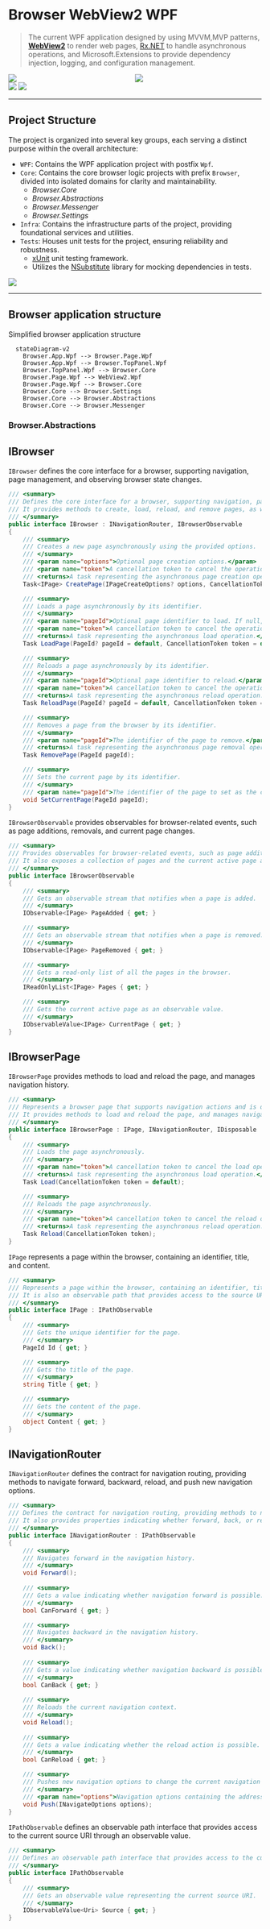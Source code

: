 # Browser WebView2 WPF

> The current WPF application designed by using MVVM,MVP patterns,
> [**WebView2**](https://learn.microsoft.com/en-us/microsoft-edge/webview2/) to render web pages, 
> [Rx.NET](https://github.com/dotnet/reactive) to handle asynchronous operations,
> and Microsoft.Extensions to provide dependency injection, logging, and configuration management.
>
<div style="display: flex; flex-direction: row;">
  <div style="width: 50%;">
  <img src="docs/images/browser_preview_1.png" />
</div>
  <div style="width: 50%;">
   <img src="docs/images/browser_preview_2.png" />
</div>
</div>

 <img src="docs/images/browser_preview_1.png" />
 <img src="docs/images/browser_preview_2.png" />

---

## Project Structure

The project is organized into several key groups, each serving a distinct purpose within the overall architecture:
- `WPF`: Contains the WPF application project with postfix `Wpf`.
- `Core`: Contains the core browser logic projects with prefix `Browser`, divided into isolated domains for clarity and maintainability.
    - _Browser.Core_
    - _Browser.Abstractions_
    - _Browser.Messenger_
    - _Browser.Settings_
- `Infra`: Contains the infrastructure parts of the project, providing foundational services and utilities.
- `Tests`: Houses unit tests for the project, ensuring reliability and robustness.
    - [xUnit](https://xunit.net//) unit testing framework.
    - Utilizes the [NSubstitute](https://nsubstitute.github.io/help/getting-started/) library for mocking dependencies in tests.

<img src="docs/images/project_structure.png" />


---

## Browser application structure

Simplified browser application structure

```mermaid
  stateDiagram-v2
    Browser.App.Wpf --> Browser.Page.Wpf
    Browser.App.Wpf --> Browser.TopPanel.Wpf
    Browser.TopPanel.Wpf --> Browser.Core  
    Browser.Page.Wpf --> WebView2.Wpf
    Browser.Page.Wpf --> Browser.Core  
    Browser.Core --> Browser.Settings
    Browser.Core --> Browser.Abstractions
    Browser.Core --> Browser.Messenger
```
###  Browser.Abstractions

IBrowser
---

`IBrowser` defines the core interface for a browser, supporting navigation, page management, and observing browser state changes.

```csharp
/// <summary>
/// Defines the core interface for a browser, supporting navigation, page management, and observing browser state changes. 
/// It provides methods to create, load, reload, and remove pages, as well as manage the current page.
/// </summary>
public interface IBrowser : INavigationRouter, IBrowserObservable
{
    /// <summary>
    /// Creates a new page asynchronously using the provided options.
    /// </summary>
    /// <param name="options">Optional page creation options.</param>
    /// <param name="token">A cancellation token to cancel the operation.</param>
    /// <returns>A task representing the asynchronous page creation operation, returning the created page.</returns>
    Task<IPage> CreatePage(IPageCreateOptions? options, CancellationToken token = default);

    /// <summary>
    /// Loads a page asynchronously by its identifier.
    /// </summary>
    /// <param name="pageId">Optional page identifier to load. If null, the default page is loaded.</param>
    /// <param name="token">A cancellation token to cancel the operation.</param>
    /// <returns>A task representing the asynchronous load operation.</returns>
    Task LoadPage(PageId? pageId = default, CancellationToken token = default);

    /// <summary>
    /// Reloads a page asynchronously by its identifier.
    /// </summary>
    /// <param name="pageId">Optional page identifier to reload.</param>
    /// <param name="token">A cancellation token to cancel the operation.</param>
    /// <returns>A task representing the asynchronous reload operation.</returns>
    Task ReloadPage(PageId? pageId = default, CancellationToken token = default);

    /// <summary>
    /// Removes a page from the browser by its identifier.
    /// </summary>
    /// <param name="pageId">The identifier of the page to remove.</param>
    /// <returns>A task representing the asynchronous page removal operation.</returns>
    Task RemovePage(PageId pageId);

    /// <summary>
    /// Sets the current page by its identifier.
    /// </summary>
    /// <param name="pageId">The identifier of the page to set as the current page.</param>
    void SetCurrentPage(PageId pageId);
}
```

`IBrowserObservable` provides observables for browser-related events, such as page additions, removals, and current page changes.

```csharp
/// <summary>
/// Provides observables for browser-related events, such as page additions, removals, and current page changes. 
/// It also exposes a collection of pages and the current active page as observable values.
/// </summary>
public interface IBrowserObservable
{
    /// <summary>
    /// Gets an observable stream that notifies when a page is added.
    /// </summary>
    IObservable<IPage> PageAdded { get; }

    /// <summary>
    /// Gets an observable stream that notifies when a page is removed.
    /// </summary>
    IObservable<IPage> PageRemoved { get; }

    /// <summary>
    /// Gets a read-only list of all the pages in the browser.
    /// </summary>
    IReadOnlyList<IPage> Pages { get; }

    /// <summary>
    /// Gets the current active page as an observable value.
    /// </summary>
    IObservableValue<IPage> CurrentPage { get; }
}
```

IBrowserPage
---
`IBrowserPage` provides methods to load and reload the page, and manages navigation history.
```csharp
/// <summary>
/// Represents a browser page that supports navigation actions and is disposable. 
/// It provides methods to load and reload the page, and manages navigation history.
/// </summary>
public interface IBrowserPage : IPage, INavigationRouter, IDisposable
{
    /// <summary>
    /// Loads the page asynchronously.
    /// </summary>
    /// <param name="token">A cancellation token to cancel the load operation.</param>
    /// <returns>A task representing the asynchronous load operation.</returns>
    Task Load(CancellationToken token = default);

    /// <summary>
    /// Reloads the page asynchronously.
    /// </summary>
    /// <param name="token">A cancellation token to cancel the reload operation.</param>
    /// <returns>A task representing the asynchronous reload operation.</returns>
    Task Reload(CancellationToken token);
}
```

`IPage` represents a page within the browser, containing an identifier, title, and content.
```csharp
/// <summary>
/// Represents a page within the browser, containing an identifier, title, and content. 
/// It is also an observable path that provides access to the source URI.
/// </summary>
public interface IPage : IPathObservable
{
    /// <summary>
    /// Gets the unique identifier for the page.
    /// </summary>
    PageId Id { get; }

    /// <summary>
    /// Gets the title of the page.
    /// </summary>
    string Title { get; }

    /// <summary>
    /// Gets the content of the page.
    /// </summary>
    object Content { get; }
}
```


INavigationRouter
---

`INavigationRouter` defines the contract for navigation routing, providing methods to navigate forward, backward, reload, and push new navigation options.

```csharp
/// <summary>
/// Defines the contract for navigation routing, providing methods to navigate forward, backward, reload, and push new navigation options. 
/// It also provides properties indicating whether forward, back, or reload actions are possible.
/// </summary>
public interface INavigationRouter : IPathObservable
{
    /// <summary>
    /// Navigates forward in the navigation history.
    /// </summary>
    void Forward();
    
    /// <summary>
    /// Gets a value indicating whether navigation forward is possible.
    /// </summary>
    bool CanForward { get; }

    /// <summary>
    /// Navigates backward in the navigation history.
    /// </summary>
    void Back();
    
    /// <summary>
    /// Gets a value indicating whether navigation backward is possible.
    /// </summary>
    bool CanBack { get; }
    
    /// <summary>
    /// Reloads the current navigation context.
    /// </summary>
    void Reload();
    
    /// <summary>
    /// Gets a value indicating whether the reload action is possible.
    /// </summary>
    bool CanReload { get; }

    /// <summary>
    /// Pushes new navigation options to change the current navigation context.
    /// </summary>
    /// <param name="options">Navigation options containing the address or path to navigate to.</param>
    void Push(INavigateOptions options);
}
```

`IPathObservable` defines an observable path interface that provides access to the current source URI through an observable value.
```csharp
/// <summary>
/// Defines an observable path interface that provides access to the current source URI through an observable value.
/// </summary>
public interface IPathObservable
{
    /// <summary>
    /// Gets an observable value representing the current source URI.
    /// </summary>
    IObservableValue<Uri> Source { get; }
}
```